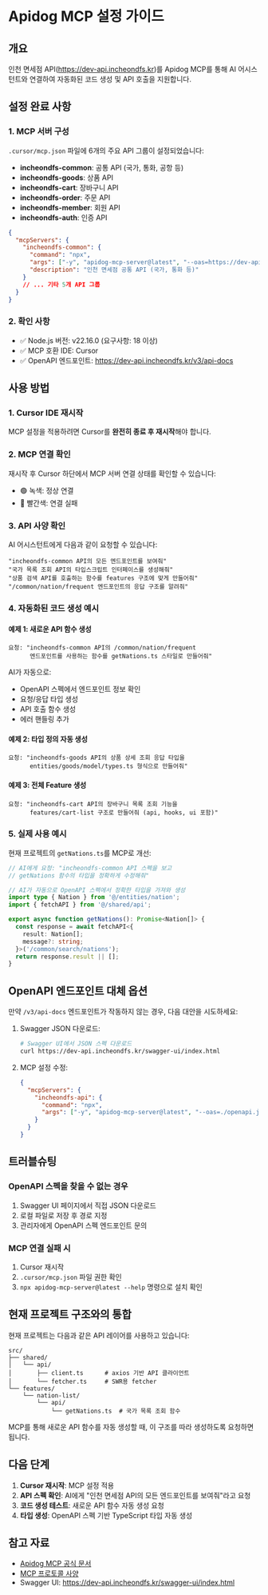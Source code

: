 # Apidog MCP 설정 가이드

## 개요

인천 면세점 API(https://dev-api.incheondfs.kr)를 Apidog MCP를 통해 AI 어시스턴트와 연결하여 자동화된 코드 생성 및 API 호출을 지원합니다.

## 설정 완료 사항

### 1. MCP 서버 구성

`.cursor/mcp.json` 파일에 6개의 주요 API 그룹이 설정되었습니다:

- **incheondfs-common**: 공통 API (국가, 통화, 공항 등)
- **incheondfs-goods**: 상품 API
- **incheondfs-cart**: 장바구니 API
- **incheondfs-order**: 주문 API
- **incheondfs-member**: 회원 API
- **incheondfs-auth**: 인증 API

```json
{
  "mcpServers": {
    "incheondfs-common": {
      "command": "npx",
      "args": ["-y", "apidog-mcp-server@latest", "--oas=https://dev-api.incheondfs.kr/v3/api-docs/common"],
      "description": "인천 면세점 공통 API (국가, 통화 등)"
    }
    // ... 기타 5개 API 그룹
  }
}
```

### 2. 확인 사항

- ✅ Node.js 버전: v22.16.0 (요구사항: 18 이상)
- ✅ MCP 호환 IDE: Cursor
- ✅ OpenAPI 엔드포인트: https://dev-api.incheondfs.kr/v3/api-docs

## 사용 방법

### 1. Cursor IDE 재시작

MCP 설정을 적용하려면 Cursor를 **완전히 종료 후 재시작**해야 합니다.

### 2. MCP 연결 확인

재시작 후 Cursor 하단에서 MCP 서버 연결 상태를 확인할 수 있습니다:

- 🟢 녹색: 정상 연결
- 🔴 빨간색: 연결 실패

### 3. API 사양 확인

AI 어시스턴트에게 다음과 같이 요청할 수 있습니다:

```
"incheondfs-common API의 모든 엔드포인트를 보여줘"
"국가 목록 조회 API의 타입스크립트 인터페이스를 생성해줘"
"상품 검색 API를 호출하는 함수를 features 구조에 맞게 만들어줘"
"/common/nation/frequent 엔드포인트의 응답 구조를 알려줘"
```

### 4. 자동화된 코드 생성 예시

#### 예제 1: 새로운 API 함수 생성

```
요청: "incheondfs-common API의 /common/nation/frequent
      엔드포인트를 사용하는 함수를 getNations.ts 스타일로 만들어줘"
```

AI가 자동으로:

- OpenAPI 스펙에서 엔드포인트 정보 확인
- 요청/응답 타입 생성
- API 호출 함수 생성
- 에러 핸들링 추가

#### 예제 2: 타입 정의 자동 생성

```
요청: "incheondfs-goods API의 상품 상세 조회 응답 타입을
      entities/goods/model/types.ts 형식으로 만들어줘"
```

#### 예제 3: 전체 Feature 생성

```
요청: "incheondfs-cart API의 장바구니 목록 조회 기능을
      features/cart-list 구조로 만들어줘 (api, hooks, ui 포함)"
```

### 5. 실제 사용 예시

현재 프로젝트의 `getNations.ts`를 MCP로 개선:

```typescript
// AI에게 요청: "incheondfs-common API 스펙을 보고
// getNations 함수의 타입을 정확하게 수정해줘"

// AI가 자동으로 OpenAPI 스펙에서 정확한 타입을 가져와 생성
import type { Nation } from '@/entities/nation';
import { fetchAPI } from '@/shared/api';

export async function getNations(): Promise<Nation[]> {
  const response = await fetchAPI<{
    result: Nation[];
    message?: string;
  }>('/common/search/nations');
  return response.result || [];
}
```

## OpenAPI 엔드포인트 대체 옵션

만약 `/v3/api-docs` 엔드포인트가 작동하지 않는 경우, 다음 대안을 시도하세요:

1. Swagger JSON 다운로드:

   ```bash
   # Swagger UI에서 JSON 스펙 다운로드
   curl https://dev-api.incheondfs.kr/swagger-ui/index.html
   ```

2. MCP 설정 수정:
   ```json
   {
     "mcpServers": {
       "incheondfs-api": {
         "command": "npx",
         "args": ["-y", "apidog-mcp-server@latest", "--oas=./openapi.json"]
       }
     }
   }
   ```

## 트러블슈팅

### OpenAPI 스펙을 찾을 수 없는 경우

1. Swagger UI 페이지에서 직접 JSON 다운로드
2. 로컬 파일로 저장 후 경로 지정
3. 관리자에게 OpenAPI 스펙 엔드포인트 문의

### MCP 연결 실패 시

1. Cursor 재시작
2. `.cursor/mcp.json` 파일 권한 확인
3. `npx apidog-mcp-server@latest --help` 명령으로 설치 확인

## 현재 프로젝트 구조와의 통합

현재 프로젝트는 다음과 같은 API 레이어를 사용하고 있습니다:

```
src/
├── shared/
│   └── api/
│       ├── client.ts      # axios 기반 API 클라이언트
│       └── fetcher.ts     # SWR용 fetcher
└── features/
    └── nation-list/
        └── api/
            └── getNations.ts  # 국가 목록 조회 함수
```

MCP를 통해 새로운 API 함수를 자동 생성할 때, 이 구조를 따라 생성하도록 요청하면 됩니다.

## 다음 단계

1. **Cursor 재시작**: MCP 설정 적용
2. **API 스펙 확인**: AI에게 "인천 면세점 API의 모든 엔드포인트를 보여줘"라고 요청
3. **코드 생성 테스트**: 새로운 API 함수 자동 생성 요청
4. **타입 생성**: OpenAPI 스펙 기반 TypeScript 타입 자동 생성

## 참고 자료

- [Apidog MCP 공식 문서](https://docs.apidog.com/en/apidog-mcp-server)
- [MCP 프로토콜 사양](https://modelcontextprotocol.io/)
- Swagger UI: https://dev-api.incheondfs.kr/swagger-ui/index.html
